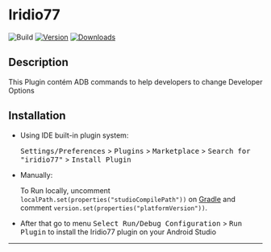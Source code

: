 # Iridio77

![Build](https://github.com/israelermel/iridio77/workflows/Build/badge.svg)
[![Version](https://img.shields.io/jetbrains/plugin/v/PLUGIN_ID.svg)](https://plugins.jetbrains.com/plugin/PLUGIN_ID)
[![Downloads](https://img.shields.io/jetbrains/plugin/d/PLUGIN_ID.svg)](https://plugins.jetbrains.com/plugin/PLUGIN_ID)

## Description
<!-- Plugin description -->
This Plugin contém ADB commands to help developers to change Developer Options
<!-- Plugin description end -->

## Installation

- Using IDE built-in plugin system:
  
  <kbd>Settings/Preferences</kbd> > <kbd>Plugins</kbd> > <kbd>Marketplace</kbd> > <kbd>Search for "iridio77"</kbd> >
  <kbd>Install Plugin</kbd>
  
- Manually:

  To Run locally, uncomment `localPath.set(properties("studioCompilePath"))` on  [Gradle](/build.gradle.kts) and 
  comment `version.set(properties("platformVersion"))`.

- After that go to menu <kbd>Select Run/Debug Configuration</kbd> > <kbd>Run Plugin</kbd> to install the Iridio77 
 plugin on your Android Studio 

---
